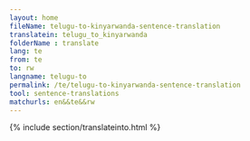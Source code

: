 ```yaml
---
layout: home
fileName: telugu-to-kinyarwanda-sentence-translation
translatein: telugu_to_kinyarwanda
folderName : translate
lang: te
from: te
to: rw
langname: telugu-to
permalink: /te/telugu-to-kinyarwanda-sentence-translation
tool: sentence-translations
matchurls: en&&te&&rw
---
```

{% include section/translateinto.html %}
